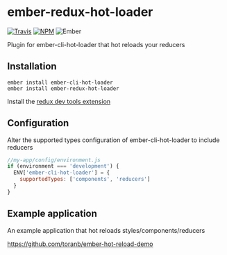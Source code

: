 # ember-redux-hot-loader

[![Travis][ci-img]][ci-url] [![NPM][npm-img]][npm-url] ![Ember][ember-img]

Plugin for ember-cli-hot-loader that hot reloads your reducers

## Installation

```
ember install ember-cli-hot-loader
ember install ember-redux-hot-loader
```

Install the [redux dev tools extension]

## Configuration

Alter the supported types configuration of ember-cli-hot-loader to include reducers

```javascript
//my-app/config/environment.js
if (environment === 'development') {
  ENV['ember-cli-hot-loader'] = {
    supportedTypes: ['components', 'reducers']
  }
}
```

## Example application

An example application that hot reloads styles/components/reducers

https://github.com/toranb/ember-hot-reload-demo


[ci-img]: https://img.shields.io/travis/ember-redux/ember-redux-hot-loader.svg "Travis CI Build Status"
[ci-url]: https://travis-ci.org/ember-redux/ember-redux-hot-loader
[ember-img]: https://img.shields.io/badge/ember-3.0+-green.svg "Ember 3.0+"
[npm-img]: https://img.shields.io/npm/v/ember-redux-hot-loader.svg "NPM Version"
[npm-url]: https://www.npmjs.com/package/ember-redux-hot-loader
[redux dev tools extension]: https://github.com/zalmoxisus/redux-devtools-extension
